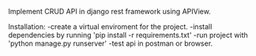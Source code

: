 
Implement CRUD API in django rest framework using APIView.

Installation:
    -create a virtual enviroment for the project.
    -install dependencies by running 'pip install -r requirements.txt'
    -run project with 'python manage.py runserver'
    -test api in postman or browser.
